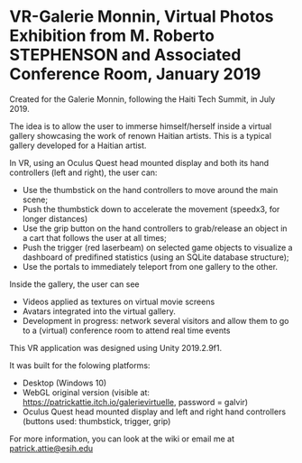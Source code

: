 # VR-Galerie Monnin, Virtual Photos Exhibition from M. Roberto STEPHENSON and Associated Conference Room, January 2019

Created for the Galerie Monnin, following the Haiti Tech Summit, in July 2019.

The idea is to allow the user to immerse himself/herself inside a virtual gallery showcasing the work of renown Haitian artists. This is a typical gallery developed for a Haitian artist.

In VR, using an Oculus Quest head mounted display and both its hand controllers (left and right), the user can:
- Use the thumbstick on the hand controllers to move around the main scene;
- Push the thumbstick down to accelerate the movement (speedx3, for longer distances)
- Use the grip button on the hand controllers to grab/release an object in a cart that follows the user at all times;
- Push the trigger (red laserbeam) on selected game objects to visualize a dashboard of predifined statistics (using an SQLite database structure);
- Use the portals to immediately teleport from one gallery to the other.

Inside the gallery, the user can see 
- Videos applied as textures on virtual movie screens
- Avatars integrated into the virtual gallery.
- Development in progress: network several visitors and allow them to go to a (virtual) conference room to attend real time events

This VR application was designed using Unity 2019.2.9f1.

It was built for the folowing platforms:
- Desktop (Windows 10)
- WebGL original version (visible at: https://patrickattie.itch.io/galerievirtuelle, password = galvir)
- Oculus Quest head mounted display and left and right hand controllers (buttons used: thumbstick, trigger, grip)

For more information, you can look at the wiki or email me at patrick.attie@esih.edu
